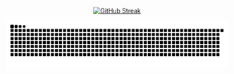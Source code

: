 <p align="center">
  <a href="https://git.io/streak-stats"><img src="https://streak-stats.demolab.com?user=Airplanejuju&theme=transparent&hide_border=true&border_radius=0&date_format=j%20M%5B%20Y%5D" alt="GitHub Streak" /></a>
</p>

<picture>
  <source media="(prefers-color-scheme: dark)" srcset="https://github.com/Airplanejuju/Airplanejuju/blob/main/snek.svg" />
  <source media="(prefers-color-scheme: light)" srcset="https://github.com/Airplanejuju/Airplanejuju/blob/main/snek-light.svg" />
  <img alt="github-snake" src="https://github.com/Airplanejuju/Airplanejuju/blob/main/snek-light.svg" />
</picture>
